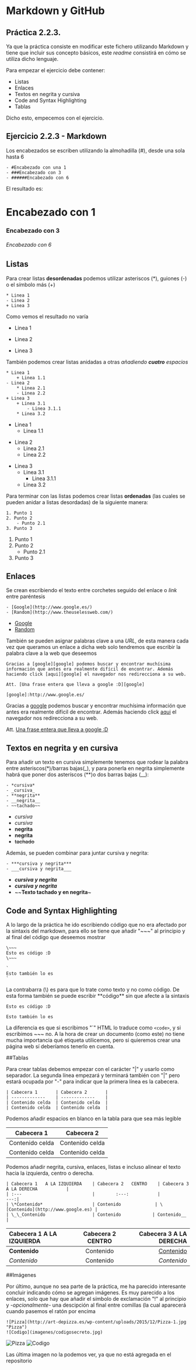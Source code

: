 # Markdown y GitHub
## Práctica 2.2.3.

Ya que la práctica consiste en modificar este fichero utilizando Markdown y tiene que incluir sus concepto básicos, este _readme_ consistirá en cómo se utiliza dicho lenguaje.

Para empezar el ejercicio debe contener:

- Listas
- Enlaces
- Textos en negrita y cursiva
- Code and Syntax Highlighting
- Tablas

Dicho esto, empecemos con el ejercicio.

## Ejercicio 2.2.3 - Markdown ##

Los encabezados se escriben utilizando la almohadilla (#), desde una sola hasta 6

~~~
- #Encabezado con una 1
- ###Encabezado con 3
- ######Encabezado con 6
~~~
El resultado es:

# Encabezado con 1
### Encabezado con 3
###### Encabezado con 6

## Listas
Para crear listas **desordenadas** podemos utilizar asteriscos (\*), guiones (\-) o el símbolo más (\+)
~~~
* Linea 1
- Linea 2
+ Linea 3
~~~
Como vemos el resultado no varía
* Linea 1
- Linea 2
+ Linea 3

También podemos crear listas anidadas a otras _añadiendo **cuatro** espacios_

~~~
* Linea 1
    + Linea 1.1
- Linea 2
    * Linea 2.1
    - Linea 2.2
+ Linea 3
    + Linea 3.1
        - Linea 3.1.1
    * Linea 3.2
~~~

* Linea 1
    + Linea 1.1
- Linea 2
    * Linea 2.1
    - Linea 2.2
+ Linea 3
    + Linea 3.1
        - Linea 3.1.1
    * Linea 3.2

Para terminar con las listas podemos crear listas **ordenadas** (las cuales se pueden anidar a listas desordadas) de la siguiente manera:

~~~
1. Punto 1
2. Punto 2
    - Punto 2.1
3. Punto 3
~~~

1. Punto 1
2. Punto 2
    - Punto 2.1
3. Punto 3

## Enlaces

Se crean escribiendo el texto entre corchetes seguido del enlace o _link_ entre paréntesis
~~~
- [Google](http://www.google.es/)
- [Random](http://www.theuselessweb.com/)
~~~

- [Google](http://www.google.es/)
- [Random](http://www.theuselessweb.com/)

También se pueden asignar palabras clave a una _URL_, de esta manera cada vez que queramos un enlace a dicha web solo tendremos que escribir la palabra clave a la web que deseemos

~~~
Gracias a [google][google] podemos buscar y encontrar muchísima información que antes era realmente difícil de encontrar. Además haciendo click [aqui][google] el navegador nos redirecciona a su web.

Att. [Una frase entera que lleva a google :D][google]

[google]:http://www.google.es/
~~~

Gracias a [google][google] podemos buscar y encontrar muchísima información que antes era realmente difícil de encontrar. Además haciendo click [aqui][google] el navegador nos redirecciona a su web.

Att. [Una frase entera que lleva a google :D][google]

[google]:http://www.google.es/

## Textos en negrita y en cursiva

Para añadir un texto en cursiva simplemente tenemos que rodear la palabra entre asteriscos(\*)/barras bajas(\_), y para ponerla en negrita simplemente habrá que poner dos asteríscos (\*\*)o dos barras bajas (\_\_):
~~~
- *cursiva*
- _cursiva_
- **negrita**
- __negrita__
- ~~tachado~~
~~~

- *cursiva*
- _cursiva_
- **negrita**
- __negrita__
- ~~tachado~~

Además, se pueden combinar para juntar cursiva y negrita:

~~~
- ***cursiva y negrita***
- ___cursiva y negrita___
~~~

- ***cursiva y negrita***
- ___cursiva y negrita___
- ~~**Texto tachado y en negrita**~

## Code and Syntax Highlighting

A lo largo de la práctica he ido escribiendo código que no era afectado por la sintaxis del markdown, para ello  se tiene que añadir "\~\~~" al principio y al final del código que deseemos mostrar

~~~
\~~~
Esto es código :D
\~~~

`
Esto también lo es
`

~~~

La contrabarra (\\) es para que lo trate como texto y no como código. De esta forma también se puede escribir  \*\*código\*\* sin que afecte a la sintaxis

~~~
Esto es código :D
~~~

`
Esto también lo es
`

La diferencia es que si escribimos "\`" HTML lo traduce como `<code>`, y si escribimos \~~~ no. A la hora de crear un documento (como este) no tiene mucha importancia qué etiqueta utilicemos, pero si quieremos crear una página web sí deberíamos tenerlo en cuenta.

##Tablas

Para crear tablas debemos empezar con el carácter "\|" y usarlo como separador. La segunda línea empezará y terminará también con "\|" pero estará ocupada por "\-" para indicar que la primera línea es la cabecera.

~~~~
| Cabecera 1       | Cabecera 2       |
| -------------    | -------------    |
| Contenido celda  | Contenido celda  |
| Contenido celda  | Contenido celda  |
~~~~
Podemos añadir espacios en blanco en la tabla para que sea más legible

| Cabecera 1  | Cabecera 2 |
| ------------- | ------------- |
| Contenido celda  | Contenido celda  |
| Contenido celda  | Contenido celda  |

Podemos añadir negrita, cursiva, enlaces, listas e incluso alinear el texto hacia la izquierda, centro o derecha.

~~~
| Cabecera 1   A LA IZQUIERDA    | Cabecera 2   CENTRO    | Cabecera 3 A LA DERECHA           |
| :---                           |        :---:           |                               ---:|
| \*Contenido*                   | Contenido             | \[Contenido](http://www.google.es) |
| \_\_Contenido                  | Contenido            | Contenido__                         |
~~~

| Cabecera 1   A LA IZQUIERDA    | Cabecera 2   CENTRO    | Cabecera 3 A LA DERECHA          |
| :---                           |        :---:           |                              ---:|
| **Contenido**                  | Contenido              | [Contenido](http://www.google.es)|
| _Contenido_                    | Contenido              | _Contenido_                      |

##Imágenes

Por último, aunque no sea parte de la práctica, me ha parecido interesante concluir indicando cómo se agregan imágenes. Es muy parecido a los enlaces, solo que hay que añadir el símbolo de exclamación "\!" al principio y _-opcionalmente-_ una descipción al final entre comillas (la cual aparecerá cuando pasemos el ratón por encima
~~~
![Pizza](http://art-depizza.es/wp-content/uploads/2015/12/Pizza-1.jpg "Pizza")
![Codigo](imagenes/codigosecreto.jpg)
~~~

![Pizza](http://art-depizza.es/wp-content/uploads/2015/12/Pizza-1.jpg "Pizza jugosa")
![Codigo](imagenes/codigosecreto.jpg)


Las última imagen no la podemos ver, ya que no está agregada en el repositorio
